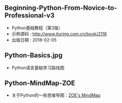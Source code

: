 ## Beginning-Python-From-Novice-to-Professional-v3
- Python基础教程（第3版）
- 示例源码 : http://www.ituring.com.cn/book/2118
- 出版日期 : 2018-02-05


## Python-Basics.jpg
- Python语言基础学习路线图


## Python-MindMap-ZOE
- 关于Python的一些思维导图：[ZOE's MindMap](https://woaielf.github.io/)
